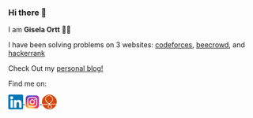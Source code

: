 ### Hi there 👋

I am **Gisela Ortt** 🙆‍♀️ 

I have been solving problems on 3 websites: [codeforces](https://codeforces.com/profile/giselaortt), [beecrowd](https://www.beecrowd.com.br/judge/en/profile/86852), and [hackerrank](https://www.hackerrank.com/ms_giselaortt)

Check Out my [personal blog!](https://giselaortt.github.io/)


Find me on:
 
 <div>
 <a href="https://www.linkedin.com/in/gisela-ortt-2bb40a196/" target="blank"><img align="center" src="linkedinLogo.png" alt="linkedin" height="30" width="30"/>  </a>
 <a href="https://www.instagram.com/giselaortt/" target="blank"><img align="center" src="instagram.png" alt="instagram" height="30" width="30"/> </a>
 <a href="https://www.couchsurfing.com/people/giselaortt" target="blank"><img align="center" src="couchsurfing.png" alt="couchsurfing" height="30" width="30"/> </a>

 </div>

	

